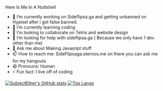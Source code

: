 
Here Is Me In A Nuttshell

- 🔭 I’m currently working on Sideflipsa.ga and getting unbanned on Hypixel after i got false banned.
- 🌱 I’m currently learning coding
- 👯 I’m looking to collaborate on Tetris and website design
- 🤔 I’m looking for help with sideflipsa.ga ( Because we only have 1 dev other than me)
- 💬 Ask me about Making Javasript stuff
- 📫 How to reach me: SideFlipsaga.aternos.me on there you can ask me for my hangouts
- 😄 Pronouns: Human
- ⚡ Fun fact: I live off of coding






[![SubjectEther's GitHub stats](https://github-readme-stats.vercel.app/api?username=SubjectEther)](https://github.com/anuraghazra/github-readme-stats)
[![Top Langs](https://github-readme-stats.vercel.app/api/top-langs/?username=SubjectEther)](https://github.com/anuraghazra/github-readme-stats)
